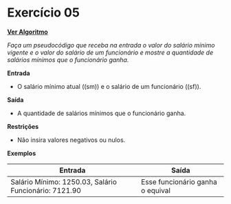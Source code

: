 # Exercício 05

[**Ver Algoritmo**](Algoritmo05.md)

*Faça um pseudocódigo que receba na entrada o valor do salário mínimo vigente e o valor do salário de um funcionário e mostre a quantidade de salários mínimos que o funcionário ganha.*

**Entrada**
- O salário mínimo atual (\(sm\)) e o salário de um funcionário (\(sf\)).

**Saída**
- A quantidade de salários mínimos que o funcionário ganha.

**Restrições**
- Não insira valores negativos ou nulos.

**Exemplos**

| Entrada                  | Saída                                           |
|--------------------------|-------------------------------------------------|
| Salário Mínimo: 1250.03, Salário Funcionário: 7121.90 | Esse funcionário ganha o equival
